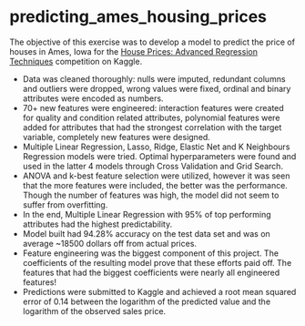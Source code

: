 # predicting_ames_housing_prices

The objective of this exercise was to develop a model to predict the price of houses in Ames, Iowa for the [House Prices: Advanced Regression Techniques](https://www.kaggle.com/c/house-prices-advanced-regression-techniques/overview/evaluation) competition on Kaggle.

- Data was cleaned thoroughly: nulls were imputed, redundant columns and outliers were dropped, wrong values were fixed, ordinal and binary attributes were encoded as numbers.
- 70+ new features were engineered: interaction features were created for quality and condition related attributes, polynomial features were added for attributes that had the strongest correlation with the target variable, completely new features were designed.
- Multiple Linear Regression, Lasso, Ridge, Elastic Net and K Neighbours Regression models were tried. Optimal hyperparameters were found and used in the latter 4 models through Cross Validation and Grid Search.
- ANOVA and k-best feature selection were utilized, however it was seen that the more features were included, the better was the performance. Though the number of features was high, the model did not seem to suffer from overfitting.
- In the end, Multiple Linear Regression with 95% of top performing attributes had the highest predictability.
- Model built had 94.28% accuracy on the test data set and was on average ~18500 dollars off from actual prices.
- Feature engineering was the biggest component of this project. The coefficients of the resulting model prove that these efforts paid off. The features that had the biggest coefficients were nearly all engineered features!
- Predictions were submitted to Kaggle and achieved a root mean squared error of 0.14 between the logarithm of the predicted value and the logarithm of the observed sales price.
